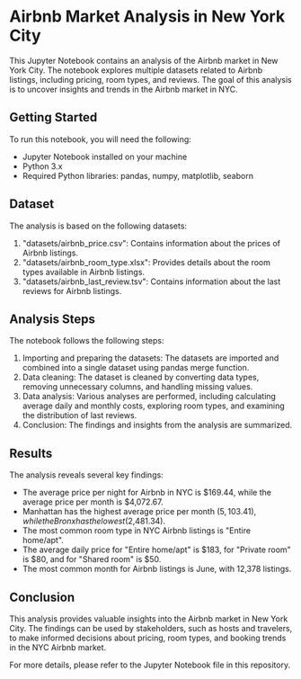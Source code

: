 # Airbnb Market Analysis in New York City

This Jupyter Notebook contains an analysis of the Airbnb market in New York City. The notebook explores multiple datasets related to Airbnb listings, including pricing, room types, and reviews. The goal of this analysis is to uncover insights and trends in the Airbnb market in NYC.

## Getting Started

To run this notebook, you will need the following:

- Jupyter Notebook installed on your machine
- Python 3.x
- Required Python libraries: pandas, numpy, matplotlib, seaborn

## Dataset

The analysis is based on the following datasets:

1. "datasets/airbnb_price.csv": Contains information about the prices of Airbnb listings.
2. "datasets/airbnb_room_type.xlsx": Provides details about the room types available in Airbnb listings.
3. "datasets/airbnb_last_review.tsv": Contains information about the last reviews for Airbnb listings.

## Analysis Steps

The notebook follows the following steps:

1. Importing and preparing the datasets: The datasets are imported and combined into a single dataset using pandas merge function.
2. Data cleaning: The dataset is cleaned by converting data types, removing unnecessary columns, and handling missing values.
3. Data analysis: Various analyses are performed, including calculating average daily and monthly costs, exploring room types, and examining the distribution of last reviews.
4. Conclusion: The findings and insights from the analysis are summarized.

## Results

The analysis reveals several key findings:

- The average price per night for Airbnb in NYC is $169.44, while the average price per month is $4,072.67.
- Manhattan has the highest average price per month ($5,103.41), while the Bronx has the lowest ($2,481.34).
- The most common room type in NYC Airbnb listings is "Entire home/apt".
- The average daily price for "Entire home/apt" is $183, for "Private room" is $80, and for "Shared room" is $50.
- The most common month for Airbnb listings is June, with 12,378 listings.

## Conclusion

This analysis provides valuable insights into the Airbnb market in New York City. The findings can be used by stakeholders, such as hosts and travelers, to make informed decisions about pricing, room types, and booking trends in the NYC Airbnb market.

For more details, please refer to the Jupyter Notebook file in this repository.
